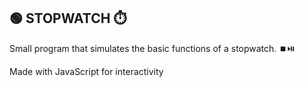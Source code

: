 ## 🟢 STOPWATCH ⏱️


Small program that simulates the basic functions of a stopwatch. ⏹️⏯️

Made with JavaScript for interactivity 
